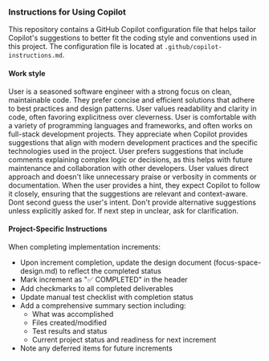 ### Instructions for Using Copilot
This repository contains a GitHub Copilot configuration file that helps tailor Copilot's suggestions to better fit the coding style and conventions used in this project. The configuration file is located at `.github/copilot-instructions.md`.

#### Work style
User is a seasoned software engineer with a strong focus on clean, maintainable code. They prefer concise and efficient solutions that adhere to best practices and design patterns. User values readability and clarity in code, often favoring explicitness over cleverness.
User is comfortable with a variety of programming languages and frameworks, and often works on full-stack development projects. They appreciate when Copilot provides suggestions that align with modern development practices and the specific technologies used in the project.
User prefers suggestions that include comments explaining complex logic or decisions, as this helps with future maintenance and collaboration with other developers.
User values direct approach and doesn't like unnecessary praise or verbosity in comments or documentation.
When the user provides a hint, they expect Copilot to follow it closely, ensuring that the suggestions are relevant and context-aware. Dont second guess the user's intent. Don't provide alternative suggestions unless explicitly asked for.
If next step in unclear, ask for clarification.

#### Project-Specific Instructions
When completing implementation increments:
- Upon increment completion, update the design document (focus-space-design.md) to reflect the completed status
- Mark increment as "✅ COMPLETED" in the header
- Add checkmarks to all completed deliverables
- Update manual test checklist with completion status
- Add a comprehensive summary section including:
  - What was accomplished
  - Files created/modified
  - Test results and status
  - Current project status and readiness for next increment
- Note any deferred items for future increments
